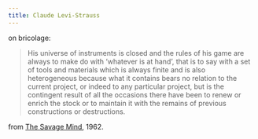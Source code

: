 ```yaml
---
title: Claude Levi-Strauss
---
```


on bricolage:

> His universe of instruments is closed and the rules of his game are always to
make do with ‘whatever is at hand’, that is to say with a
set of tools and materials which is always finite and is also
heterogeneous because what it contains bears no relation
to the current project, or indeed to any particular project,
but is the contingent result of all the occasions there have
been to renew or enrich the stock or to maintain it with the
remains of previous constructions or destructions.

from [The Savage Mind](http://web.mit.edu/allanmc/www/levistrauss.pdf), 1962.
